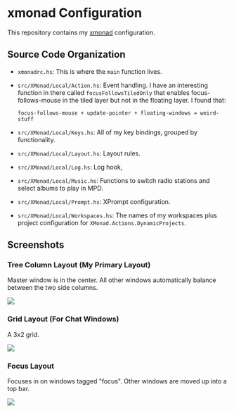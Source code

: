 # xmonad Configuration

This repository contains my [xmonad][] configuration.

## Source Code Organization

  * `xmonadrc.hs`: This is where the `main` function lives.

  * `src/XMonad/Local/Action.hs`: Event handling.  I have an
    interesting function in there called `focusFollowsTiledOnly` that
    enables focus-follows-mouse in the tiled layer but not in the
    floating layer.  I found that:

        focus-follows-mouse + update-pointer + floating-windows = weird-stuff

  * `src/XMonad/Local/Keys.hs`: All of my key bindings, grouped by
    functionality.

  * `src/XMonad/Local/Layout.hs`: Layout rules.

  * `src/XMonad/Local/Log.hs`: Log hook,

  * `src/XMonad/Local/Music.hs`: Functions to switch radio stations
    and select albums to play in MPD.

  * `src/XMonad/Local/Prompt.hs`: XPrompt configuration.

  * `src/XMonad/Local/Workspaces.hs`: The names of my workspaces plus
     project configuration for `XMonad.Actions.DynamicProjects`.

## Screenshots

### Tree Column Layout (My Primary Layout)

Master window is in the center.  All other windows automatically
balance between the two side columns.

<div>
  <a href="https://www.pmade.com/static/images/2019/d07b30f392c60e8a145f1667f482c73c.png">
    <img style="max-width: 400px" src="https://www.pmade.com/static/images/2019/d07b30f392c60e8a145f1667f482c73c.png"/>
  </a>
</div>

### Grid Layout (For Chat Windows)

A 3x2 grid.

<div>
  <a href="https://www.pmade.com/static/images/2019/19aa430790f325de5d7d43e7ad701cfc.png">
    <img style="max-width: 400px" src="https://www.pmade.com/static/images/2019/19aa430790f325de5d7d43e7ad701cfc.png"/>
  </a>
</div>

### Focus Layout

Focuses in on windows tagged "focus".  Other windows are moved up into
a top bar.

<div>
  <a href="https://www.pmade.com/static/images/2019/cc4d7480c69008cdadc8f419cb987f8f.png">
    <img style="max-width: 400px" src="https://www.pmade.com/static/images/2019/cc4d7480c69008cdadc8f419cb987f8f.png"/>
  </a>
</div>


[xmonad]: http://xmonad.org/
